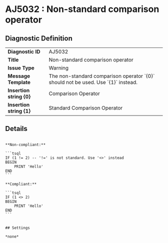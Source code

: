 # AJ5032 : Non-standard comparison operator

## Diagnostic Definition

<table>
  <tr>
    <td class="header"><b>Diagnostic ID</b></td>
    <td>AJ5032</td>
  </tr>
  <tr>
    <td class="header"><b>Title</b></td>
    <td>Non-standard comparison operator</td>
  </tr>
  <tr>
    <td class="header"><b>Issue Type</b></td>
    <td>Warning</td>
  </tr>
  <tr>
    <td class="header"><b>Message Template</b></td>
    <td>The non-standard comparison operator `{0}` should not be used. Use `{1}` instead.</td>
  </tr>
    <tr>
    <td class="header"><b>Insertion string {0}</b></td>
    <td>Comparison Operator</td>
  </tr>
  <tr>
    <td class="header"><b>Insertion string {1}</b></td>
    <td>Standard Comparison Operator</td>
  </tr>

</table>

## Details

~~~~Usage of non-standard comparison operator `!=`.

**Non-compliant:**

```tsql
IF (1 != 2) -- '!=' is not standard. Use '<>' instead
BEGIN
    PRINT 'Hello'
END
```

**Compliant:**

```tsql
IF (1 <> 2)
BEGIN
    PRINT 'Hello'
END
```


## Settings

*none*

